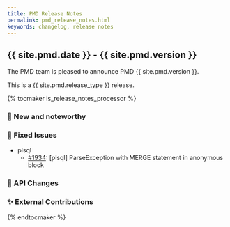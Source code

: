 ```yaml
---
title: PMD Release Notes
permalink: pmd_release_notes.html
keywords: changelog, release notes
---
```


## {{ site.pmd.date }} - {{ site.pmd.version }}

The PMD team is pleased to announce PMD {{ site.pmd.version }}.

This is a {{ site.pmd.release_type }} release.

{% tocmaker is_release_notes_processor %}

### 🚀 New and noteworthy

### 🐛 Fixed Issues
* plsql
  * [#1934](https://github.com/pmd/pmd/issues/1934): \[plsql] ParseException with MERGE statement in anonymous block

### 🚨 API Changes

### ✨ External Contributions

{% endtocmaker %}

